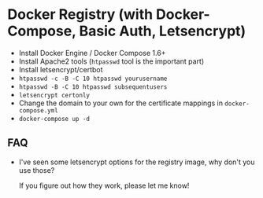 # Docker Registry (with Docker-Compose, Basic Auth, Letsencrypt)

* Install Docker Engine / Docker Compose 1.6+
* Install Apache2 tools (`htpasswd` tool is the important part)
* Install letsencrypt/certbot
* `htpasswd -c -B -C 10 htpasswd yourusername`
* `htpasswd -B -C 10 htpasswd subsequentusers`
* `letsencrypt certonly`
* Change the domain to your own for the certificate mappings in `docker-compose.yml`
* `docker-compose up -d`

## FAQ

* I've seen some letsencrypt options for the registry image, why don't you use those?

  If you figure out how they work, please let me know!

